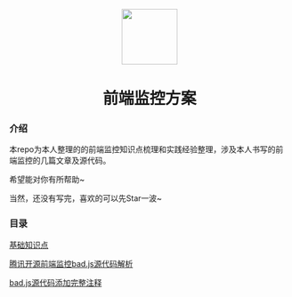 <p align="center">
  <img width="100px" align="center" src="http://n.sinaimg.cn/sinacn/w576h342/20180219/8a9b-fyrswmu2740442.jpg">
</p> 
<h1 align="center">前端监控方案</h1> 

### 介绍
本repo为本人整理的的前端监控知识点梳理和实践经验整理，涉及本人书写的前端监控的几篇文章及源代码。

希望能对你有所帮助~

当然，还没有写完，喜欢的可以先Star一波~

### 目录
[基础知识点](https://github.com/RicardoCao-Biker/Front-End-Monitoring/blob/master/BasicKnowledge.md)

[腾讯开源前端监控bad.js源代码解析](https://github.com/RicardoCao-Biker/Front-End-Monitoring/blob/master/badjs-sourcedoce-explain.md)

[bad.js源代码添加完整注释](https://github.com/RicardoCao-Biker/Front-End-Monitoring/blob/master/badjs-sourcecode-explain.js)

